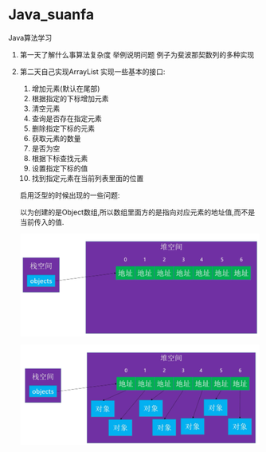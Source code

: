 # Java_suanfa
Java算法学习

1. 第一天了解什么事算法复杂度
   举例说明问题
   例子为斐波那契数列的多种实现
2. 第二天自己实现ArrayList
   实现一些基本的接口:
   1. 增加元素(默认在尾部)
   2. 根据指定的下标增加元素
   3. 清空元素
   4. 查询是否存在指定元素
   5. 删除指定下标的元素
   6. 获取元素的数量
   7. 是否为空
   8. 根据下标查找元素
   9. 设置指定下标的值
   10. 找到指定元素在当前列表里面的位置
   
   启用泛型的时候出现的一些问题:
   
   以为创建的是Object数组,所以数组里面方的是指向对应元素的地址值,而不是当前传入的值.
   
   ![image-20221222114942200](./assets/image-20221222114942200.png)
   
   ![image-20221222115027870](./assets/image-20221222115027870.png)
